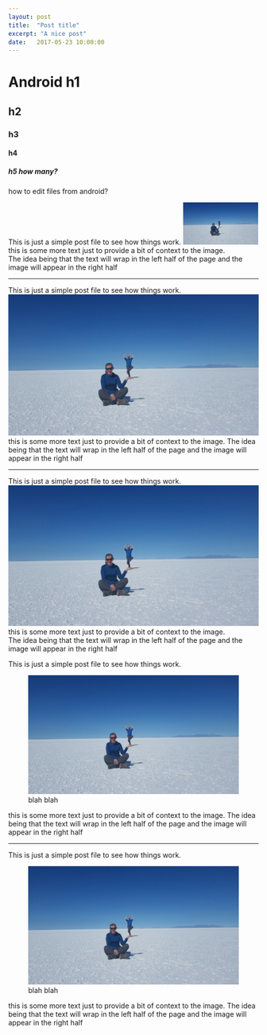 ```yaml
---
layout: post
title:  "Post title"
excerpt: "A nice post"
date:   2017-05-23 10:00:00
---
```


# Android h1
## h2
### h3
#### h4
##### h5 how many?
how to edit files from android?

This is just a simple post file to see how things work.
<img width="30%" src="/assets/20170410_111022-1600x900.jpg">
this is some more text just to provide a bit of context to the image.  
 The idea being that the text will wrap in the left half of the page 
and the image will appear in the right half

<hr>
<div class="para-image">
This is just a simple post file to see how things work.
<img class="image-left" src="/assets/20170410_111022-1600x900.jpg">
this is some more text just to provide a bit of context to the image.  
The idea being that the text will wrap in the left half of the page 
and the image will appear in the right half
</div>
<hr>

This is just a simple post file to see how things work.
<img class="image-right" src="/assets/20170410_111022-1600x900.jpg">
this is some more text just to provide a bit of context to the image.  
The idea being that the text will wrap in the left half of the page 
and the image will appear in the right half


This is just a simple post file to see how things work.
<figure class="image-right"> 
<img src="/assets/20170410_111022-1600x900.jpg">
<figcaption>blah blah</figcaption>
</figure>
this is some more text just to provide a bit of context to the image.  
The idea being that the text will wrap in the left half of the page 
and the image will appear in the right half
<hr>

This is just a simple post file to see how things work.
<figure class="image-right" > 
<img src="/assets/20170410_111022-1600x900.jpg">
<figcaption>blah blah</figcaption>
</figure>
this is some more text just to provide a bit of context to the image.  
The idea being that the text will wrap in the left half of the page 
and the image will appear in the right half

